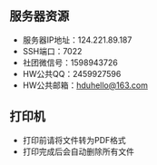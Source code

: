 <a name="uiZDM"></a>
## 服务器资源
- 服务器IP地址：124.221.89.187
- SSH端口：7022
- 社团微信号：1598943726
- HW公共QQ：2459927596
- HW公共邮箱：hduhello@163.com
<a id="打印机"></a>
## 打印机

- 打印前请将文件转为PDF格式
- 打印完成后会自动删除所有文件
